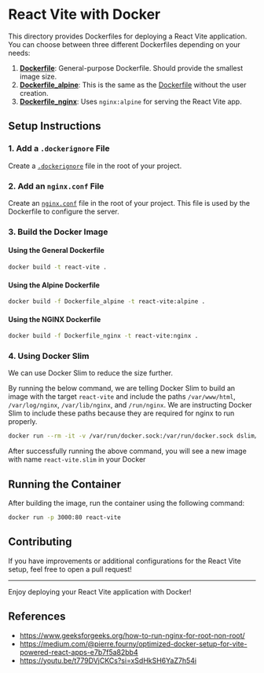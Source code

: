 # React Vite with Docker

This directory provides Dockerfiles for deploying a React Vite application. You can choose between three different
Dockerfiles depending on your needs:

1. [**Dockerfile**](Dockerfile): General-purpose Dockerfile. Should provide the smallest image size.
2. [**Dockerfile_alpine**](Dockerfile_alpine): This is the same as the [Dockerfile](Dockerfile) without the user
   creation.
3. [**Dockerfile_nginx**](Dockerfile_nginx): Uses `nginx:alpine` for serving the React Vite app.

## Setup Instructions

### 1. Add a `.dockerignore` File

Create a [`.dockerignore`](.dockerignore) file in the root of your project.

### 2. Add an `nginx.conf` File

Create an [`nginx.conf`](nginx.conf) file in the root of your project. This file is used by the Dockerfile to configure
the server.

### 3. Build the Docker Image

#### Using the General Dockerfile

```bash
docker build -t react-vite .
```

#### Using the Alpine Dockerfile

```bash
docker build -f Dockerfile_alpine -t react-vite:alpine .
```

#### Using the NGINX Dockerfile

```bash
docker build -f Dockerfile_nginx -t react-vite:nginx .
```

### 4. Using Docker Slim

We can use Docker Slim to reduce the size further.

By running the below command, we are telling Docker Slim to build an image with the target `react-vite` and include the
paths `/var/www/html`, `/var/log/nginx`, `/var/lib/nginx`, and `/run/nginx`. We are instructing Docker Slim to include
these paths because they are required for nginx to run properly.

```bash
docker run --rm -it -v /var/run/docker.sock:/var/run/docker.sock dslim/slim build --target react-vite --include-path /var/www/html --include-path /var/log/nginx --include-path /var/lib/nginx --include-path /run/nginx
```

After successfully running the above command, you will see a new image with name `react-vite.slim` in your Docker

## Running the Container

After building the image, run the container using the following command:

```bash
docker run -p 3000:80 react-vite
```

## Contributing

If you have improvements or additional configurations for the React Vite setup, feel free to open a pull request!

---

Enjoy deploying your React Vite application with Docker!

## References

-   https://www.geeksforgeeks.org/how-to-run-nginx-for-root-non-root/
-   https://medium.com/@pierre.fourny/optimized-docker-setup-for-vite-powered-react-apps-e7b7f5a82bb4
-   https://youtu.be/t779DVjCKCs?si=xSdHkSH6YaZ7h54i
